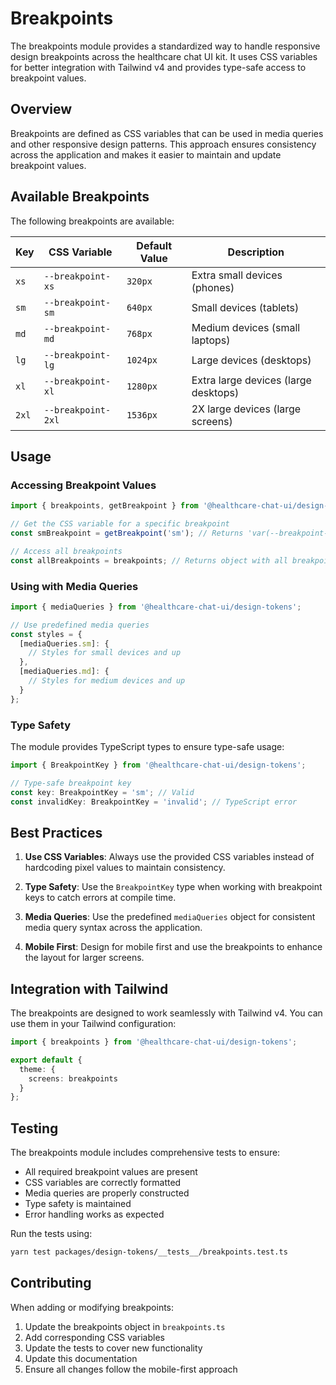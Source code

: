 # Breakpoints

The breakpoints module provides a standardized way to handle responsive design breakpoints across the healthcare chat UI kit. It uses CSS variables for better integration with Tailwind v4 and provides type-safe access to breakpoint values.

## Overview

Breakpoints are defined as CSS variables that can be used in media queries and other responsive design patterns. This approach ensures consistency across the application and makes it easier to maintain and update breakpoint values.

## Available Breakpoints

The following breakpoints are available:

| Key | CSS Variable | Default Value | Description |
|-----|--------------|---------------|-------------|
| `xs` | `--breakpoint-xs` | `320px` | Extra small devices (phones) |
| `sm` | `--breakpoint-sm` | `640px` | Small devices (tablets) |
| `md` | `--breakpoint-md` | `768px` | Medium devices (small laptops) |
| `lg` | `--breakpoint-lg` | `1024px` | Large devices (desktops) |
| `xl` | `--breakpoint-xl` | `1280px` | Extra large devices (large desktops) |
| `2xl` | `--breakpoint-2xl` | `1536px` | 2X large devices (large screens) |

## Usage

### Accessing Breakpoint Values

```typescript
import { breakpoints, getBreakpoint } from '@healthcare-chat-ui/design-tokens';

// Get the CSS variable for a specific breakpoint
const smBreakpoint = getBreakpoint('sm'); // Returns 'var(--breakpoint-sm)'

// Access all breakpoints
const allBreakpoints = breakpoints; // Returns object with all breakpoint CSS variables
```

### Using with Media Queries

```typescript
import { mediaQueries } from '@healthcare-chat-ui/design-tokens';

// Use predefined media queries
const styles = {
  [mediaQueries.sm]: {
    // Styles for small devices and up
  },
  [mediaQueries.md]: {
    // Styles for medium devices and up
  }
};
```

### Type Safety

The module provides TypeScript types to ensure type-safe usage:

```typescript
import { BreakpointKey } from '@healthcare-chat-ui/design-tokens';

// Type-safe breakpoint key
const key: BreakpointKey = 'sm'; // Valid
const invalidKey: BreakpointKey = 'invalid'; // TypeScript error
```

## Best Practices

1. **Use CSS Variables**: Always use the provided CSS variables instead of hardcoding pixel values to maintain consistency.

2. **Type Safety**: Use the `BreakpointKey` type when working with breakpoint keys to catch errors at compile time.

3. **Media Queries**: Use the predefined `mediaQueries` object for consistent media query syntax across the application.

4. **Mobile First**: Design for mobile first and use the breakpoints to enhance the layout for larger screens.

## Integration with Tailwind

The breakpoints are designed to work seamlessly with Tailwind v4. You can use them in your Tailwind configuration:

```typescript
import { breakpoints } from '@healthcare-chat-ui/design-tokens';

export default {
  theme: {
    screens: breakpoints
  }
};
```

## Testing

The breakpoints module includes comprehensive tests to ensure:

- All required breakpoint values are present
- CSS variables are correctly formatted
- Media queries are properly constructed
- Type safety is maintained
- Error handling works as expected

Run the tests using:

```bash
yarn test packages/design-tokens/__tests__/breakpoints.test.ts
```

## Contributing

When adding or modifying breakpoints:

1. Update the breakpoints object in `breakpoints.ts`
2. Add corresponding CSS variables
3. Update the tests to cover new functionality
4. Update this documentation
5. Ensure all changes follow the mobile-first approach 